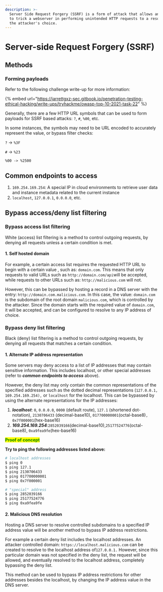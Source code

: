```yaml
---
description: >-
  Server Side Request Forgery (SSRF) is a form of attack that allows an attacker
  to trick a webserver in performing unintended HTTP requests to a resource of
  the attacker's choice.
---
```


# Server-side Request Forgery (SSRF)

## Methods

### Forming payloads

Refer to the following challenge write-up for more information:&#x20;

{% embed url="https://jarrettgxz-sec.gitbook.io/penetration-testing-ethical-hacking/write-ups/tryhackme/owasp-top-10-2021-task-22" %}

Generally, there are a few HTTP URL symbols that can be used to form payloads for SSRF based attacks: `?`, `#`, `%00`, etc.

In some instances, the symbols may need to be URL encoded to accurately represent the value, or bypass filter checks:

`?` -> `%3F`

`#` -> `%23`

`%00 -> %2500`

## Common endpoints to access

1. `169.254.169.254`: A special IP in cloud environments to retrieve user data and instance metadata related to the current instance
2. `localhost`, `127.0.0.1`, `0.0.0.0`, etc.

## Bypass access/deny list filtering

### Bypass access list filtering

White (access) list filtering is a method to control outgoing requests, by denying all requests unless a certain condition is met.

#### 1. Self hosted domain

&#x20;For example, a certain access list requires the requested HTTP URL to begin with a certain value , such as: `domain.com`. This means that only requests to valid URLs such as `http://domain.com/api`will be accepted, while requests to other URLs such as: `http://malicious.com` will not.&#x20;

However, this can be bypassed by hosting a record in a DNS server with the entry: `http://domain.com.malicious.com`. In this case, the value: `domain.com` is the subdomain of the root domain `malicious.com`, which is controlled by the attacker. Since the domain starts with the required value of `domain.com`, it will be accepted, and can be configured to resolve to any IP address of choice.

### Bypass deny list filtering

Black (deny) list filtering is a method to control outgoing requests, by denying all requests that matches a certain condition.

#### 1. Alternate IP address representation

Some servers may deny access to a list of IP addresses that may contain sensitive information. This includes localhost, or other special addresses (refer to _**common endpoints to access**_ above).

However, the deny list may only contain the common representations of the specified addresses such as the dotted decimal representations (`127.0.0.1,` `169.254.169.254),` or `localhost` for the localhost. This can be bypassed by using the alternate representations for the IP addresses:

1. _**localhost**_: `0`, `0.0.0.0`, `0000` (default route), `127.1` (shortened dot-notation), `2130706433` (decimal-base10), `017700000001`(octal-base8)`, 0x7f000001`(hex-base16)
2. _**169.254.169.254**_:`2852039166`(decimal-base10),`25177524776`(octal-base8), `0xa9fea9fe`(hex-base16)

<mark style="color:green;">**Proof of concept**</mark>

**Try to ping the following addresses listed above:**

```bash
# localhost addresses
$ ping 0
$ ping 127.1
$ ping 2130706433
$ ping 017700000001
$ ping 0x7f000001

# "special" address
$ ping 2852039166
$ ping 25177524776
$ ping 0xa9fea9fe
```

#### 2. Malicious DNS resolution

Hosting a DNS server to resolve controlled subdomains to a specified IP address value will be another method to bypass IP address restrictions.&#x20;

For example a certain deny list includes the localhost addresses. An attacker controlled domain: `https://localhost.malicious.com` can be created to resolve to the localhost address of`127.0.0.1.` However, since this particular domain was not specified in the deny list, the request will be allowed, and eventually resolved to the localhost address, completely bypassing the deny list.

This method can be used to bypass IP address restrictions for other addresses besides the localhost, by changing the IP address value in the DNS server.

